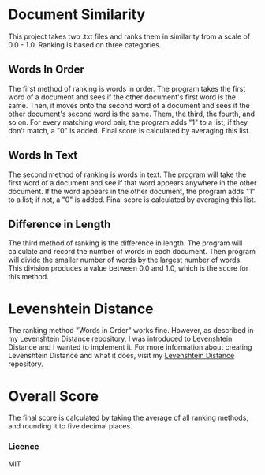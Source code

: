 # Document Similarity
This project takes two .txt files and ranks them in similarity from a scale of 0.0 - 1.0.
Ranking is based on three categories.

## Words In Order
The first method of ranking is words in order.
The program takes the first word of a document and sees if the other document's first word is the same.
Then, it moves onto the second word of a document and sees if the other document's second word is the same.
Them, the third, the fourth, and so on.
For every matching word pair, the program adds "1" to a list; if they don't match, a "0" is added.
Final score is calculated by averaging this list.

## Words In Text
The second method of ranking is words in text.
The program will take the first word of a document and see if that word appears anywhere in the other document.
If the word appears in the other document, the program adds "1" to a list; if not, a "0" is added.
Final score is calculated by averaging this list.

## Difference in Length
The third method of ranking is the difference in length.
The program will calculate and record the number of words in each document.
Then program will divide the smaller number of words by the largest number of words.
This division produces a value between 0.0 and 1.0, which is the score for this method.

# Levenshtein Distance
The ranking method "Words in Order" works fine. 
However, as described in my Levenshtein Distance repository, I was introduced to Levenshtein Distance and I wanted to implement it.
For more information about creating Levenshtein Distance and what it does, visit my [Levenshtein Distance](https://github.com/Lance-Easley/Levenshtein-Distance) repository.

# Overall Score
The final score is calculated by taking the average of all ranking methods, and rounding it to five decimal places.

### Licence
MIT
